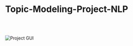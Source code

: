 # Topic-Modeling-Project-NLP

<br><br>


![Project GUI](https://github.com/Dragon-H22/Topic-Modeling-Project-NLP/assets/88390970/62ce0618-afd9-4776-b49b-990bdae0e2e1)
